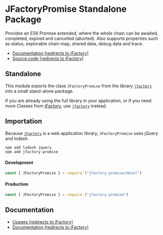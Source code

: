 # JFactoryPromise Standalone Package

Provides an ES6 Promise extended, where the whole chain can be awaited, completed, expired and cancelled (aborted). Also supports properties such as status, explorable chain map, shared data, debug data and trace.

* [Documentation [redirects to jFactory]](https://github.com/jfactory-es/jfactory/blob/master/docs/JFactoryPromise.md)
* [Source code [redirects to jFactory]](https://github.com/jfactory-es/jfactory/blob/master/src/JFactoryPromise.mjs)

## Standalone

This module exports the class `JFactoryPromise` from the library [`jfactory`](https://www.npmjs.com/package/jfactory) into a small stand-alone package. 

If you are already using the full library in your application, or if you need more Classes from [jFactory](https://github.com/jfactory-es/jfactory), use [`jfactory`](https://www.npmjs.com/package/jfactory) instead. 

## Importation

Because [`jFactory`](https://github.com/jfactory-es/jfactory) is a web application library, `JFactoryPromise` uses jQuery and lodash.

```shell script
npm add lodash jquery 
npm add jfactory-promise
```

#### Development 
```javascript
const { JFactoryPromise } = require ("jfactory-promise/devel")
```

#### Production 
```javascript
const { JFactoryPromise } = require ("jfactory-promise")
```

## Documentation

* [Usages [redirects to jFactory]](https://github.com/jfactory-es/jfactory/blob/master/docs/JFactoryPromise.md#usages)
* [Documentation [redirects to jFactory]](https://github.com/jfactory-es/jfactory/blob/master/docs/JFactoryPromise.md)
